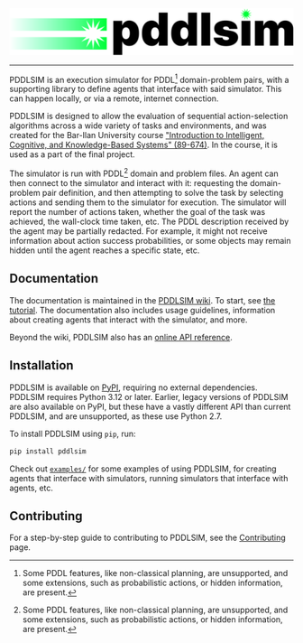 <div align=center>
    <picture>
        <source srcset="/assets/logo/pddlsim-dark.svg" media="(prefers-color-scheme: dark)"/>
        <img alt="PDDLSIM logo" src="/assets/logo/pddlsim-light.svg"/>
    </picture>
    <hr/>
</div>

PDDLSIM is an execution simulator for PDDL[^1] domain-problem pairs, with a supporting library to define agents that interface with said simulator. This can happen locally, or via a remote, internet connection.

PDDLSIM is designed to allow the evaluation of sequential action-selection algorithms across a wide variety of tasks and environments, and was created for the Bar-Ilan University course ["Introduction to Intelligent, Cognitive, and Knowledge-Based Systems" (89-674)](https://www.cs.biu.ac.il/~galk/teach/current/intsys/). In the course, it is used as a part of the final project.

The simulator is run with PDDL[^1] domain and problem files. An agent can then connect to the simulator and interact with it: requesting the domain-problem pair definition, and then attempting to solve the task by selecting actions and sending them to the simulator for execution. The simulator will report the number of actions taken, whether the goal of the task was achieved, the wall-clock time taken, etc. The PDDL description received by the agent may be partially redacted. For example, it might not receive information about action success probabilities, or some objects may remain hidden until the agent reaches a specific state, etc.

## Documentation

The documentation is maintained in the [PDDLSIM wiki](https://github.com/galk-research/pddlsim/wiki). To start, see [the tutorial](https://github.com/galk-research/pddlsim/wiki/Tutorial). The documentation also includes usage guidelines, information about creating agents that interact with the simulator, and more.

Beyond the wiki, PDDLSIM also has an [online API reference](https://galk-research.github.io/pddlsim).

## Installation

PDDLSIM is available on [PyPI](https://pypi.org/project/pddlsim/), requiring no external dependencies. PDDLSIM requires Python 3.12 or later. Earlier, legacy versions of PDDLSIM are also available on PyPI, but these have a vastly different API than current PDDLSIM, and are unsupported, as these use Python 2.7.

To install PDDLSIM using `pip`, run:

```bash
pip install pddlsim
```

Check out [`examples/`](/examples/) for some examples of using PDDLSIM, for creating agents that interface with simulators, running simulators that interface with agents, etc.

## Contributing

For a step-by-step guide to contributing to PDDLSIM, see the [Contributing](https://github.com/galk-research/pddlsim/wiki/Contributing/) page.

[^1]: Some PDDL features, like non-classical planning, are unsupported, and some extensions, such as probabilistic actions, or hidden information, are present.
